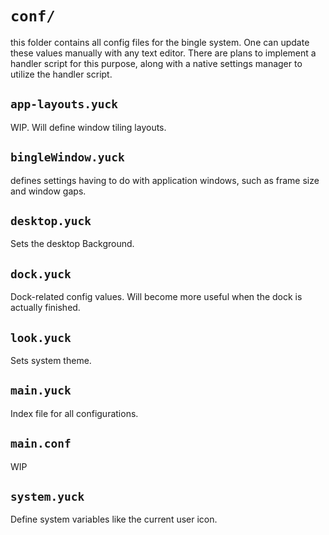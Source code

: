 # `conf/`
this folder contains all config files for the bingle system. One can update these values manually with any text editor. There are plans to implement a handler script for this purpose, along with a native settings manager to utilize the handler script.

## `app-layouts.yuck`
WIP. Will define window tiling layouts.

## `bingleWindow.yuck`
defines settings having to do with application windows, such as frame size and window gaps.

## `desktop.yuck`
Sets the desktop Background.

## `dock.yuck`
Dock-related config values. Will become more useful when the dock is actually finished.

## `look.yuck`
Sets system theme.

## `main.yuck`
Index file for all configurations.

## `main.conf`
WIP

## `system.yuck`
Define system variables like the current user icon.
